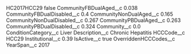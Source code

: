 <?xml version="1.0" encoding="UTF-8"?>
<CustomMetadata xmlns="http://soap.sforce.com/2006/04/metadata" xmlns:xsi="http://www.w3.org/2001/XMLSchema-instance" xmlns:xsd="http://www.w3.org/2001/XMLSchema">
    <label>HC2017HCC29</label>
    <protected>false</protected>
    <values>
        <field>CommunityFBDualAged__c</field>
        <value xsi:type="xsd:double">0.038</value>
    </values>
    <values>
        <field>CommunityFBDualDisabled__c</field>
        <value xsi:type="xsd:double">0.4</value>
    </values>
    <values>
        <field>CommunityNonDualAged__c</field>
        <value xsi:type="xsd:double">0.165</value>
    </values>
    <values>
        <field>CommunityNonDualDisabled__c</field>
        <value xsi:type="xsd:double">0.267</value>
    </values>
    <values>
        <field>CommunityPBDualAged__c</field>
        <value xsi:type="xsd:double">0.263</value>
    </values>
    <values>
        <field>CommunityPBDualDisabled__c</field>
        <value xsi:type="xsd:double">0.324</value>
    </values>
    <values>
        <field>Community__c</field>
        <value xsi:type="xsd:double">0.0</value>
    </values>
    <values>
        <field>ConditionCategory__c</field>
        <value xsi:type="xsd:string">Liver</value>
    </values>
    <values>
        <field>Description__c</field>
        <value xsi:type="xsd:string">Chronic Hepatitis</value>
    </values>
    <values>
        <field>HCCCode__c</field>
        <value xsi:type="xsd:string">HCC29</value>
    </values>
    <values>
        <field>Institutional__c</field>
        <value xsi:type="xsd:double">0.39</value>
    </values>
    <values>
        <field>IsActive__c</field>
        <value xsi:type="xsd:boolean">true</value>
    </values>
    <values>
        <field>OverriddenHCCCodes__c</field>
        <value xsi:nil="true"/>
    </values>
    <values>
        <field>YearSpan__c</field>
        <value xsi:type="xsd:string">2017</value>
    </values>
</CustomMetadata>
